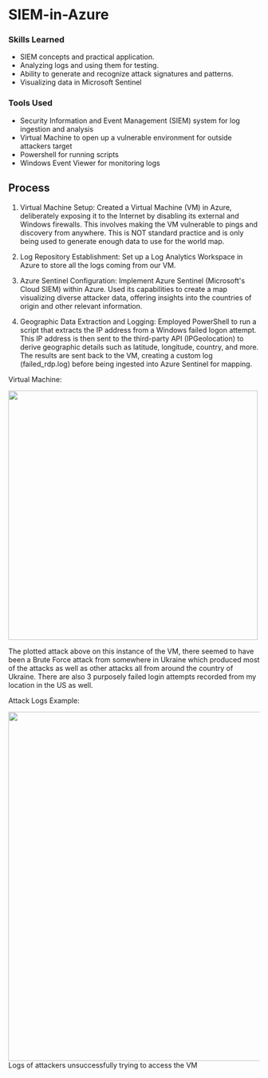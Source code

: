 # SIEM-in-Azure

### Skills Learned
- SIEM concepts and practical application.
- Analyzing logs and using them for testing.
- Ability to generate and recognize attack signatures and patterns.
- Visualizing data in Microsoft Sentinel

### Tools Used
- Security Information and Event Management (SIEM) system for log ingestion and analysis
- Virtual Machine to open up a vulnerable environment for outside attackers target
- Powershell for running scripts
- Windows Event Viewer for monitoring logs 


## Process
1. Virtual Machine Setup:
Created a Virtual Machine (VM) in Azure, deliberately exposing it to the Internet by disabling its external and Windows firewalls. This involves making the VM vulnerable to pings and discovery from anywhere. This is NOT standard practice and is only being used to generate enough data to use for the world map.

2. Log Repository Establishment:
Set up a Log Analytics Workspace in Azure to store all the logs coming from our VM.

3. Azure Sentinel Configuration:
Implement Azure Sentinel (Microsoft's Cloud SIEM) within Azure. Used its capabilities to create a map visualizing diverse attacker data, offering insights into the countries of origin and other relevant information.

4. Geographic Data Extraction and Logging:
Employed PowerShell to run a script that extracts the IP address from a Windows failed logon attempt. This IP address is then sent to the third-party API (IPGeolocation) to derive geographic details such as latitude, longitude, country, and more. The results are sent back to the VM, creating a custom log (failed_rdp.log) before being ingested into Azure Sentinel for mapping.


Virtual Machine:

<img src="https://lh3.googleusercontent.com/pw/AP1GczOGDYmHQLrz9Olqz8oE1tlSFMH0-mYuBqQQ0yUbnUKCni28xwhtfatqN37zDVFb6m8FU8oF-jP59at3BbGc3CLtfYyD03l5NAslAAqu6tYzC6vtSEw=w2400" width="500" length="500"/>

The plotted attack above on this instance of the VM, there seemed to have been a Brute Force attack from somewhere in Ukraine which produced most of the attacks as well as other attacks all from around the country of Ukraine. There are also 3 purposely failed login 
attempts recorded from my location in the US as well. 


Attack Logs Example:

<img src="https://lh3.googleusercontent.com/pw/AP1GczN7uds7c0UY5dWlzKtk1lX1_DGOUCOZ05-CCp5uhy8KdPT__NyNjlVLT6dmxGK1U41K56343w9v7tB7MYwPjjlZ1aTdN9vcy5UIhDokqlA52XVDD2M=w2400" width="700" length="1200"/>
Logs of attackers unsuccessfully trying to access the VM

